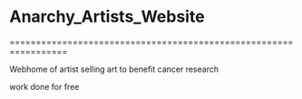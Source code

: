 # Anarchy_Artists_Website
=================================================================

Webhome of artist selling art to benefit cancer research

work done for free
